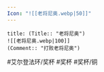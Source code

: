 ```yaml
---
Icon: "![[老将尼奥.webp|50]]"
---
```

```ad-common-bronze-trophy
title: (Title:: "老将尼奥")
![[老将尼奥.webp|100]]
(Comment:: "打败老将尼奥")
```

#艾尔登法环/奖杯 #奖杯 #奖杯/铜